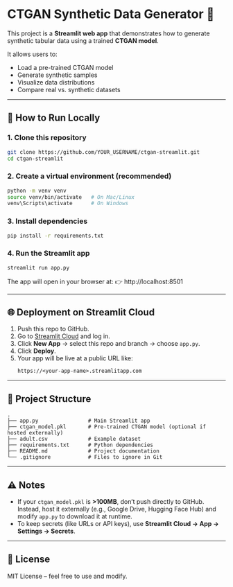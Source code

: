 # CTGAN Synthetic Data Generator 🎲

This project is a **Streamlit web app** that demonstrates how to generate synthetic tabular data using a trained **CTGAN model**.  

It allows users to:
- Load a pre-trained CTGAN model
- Generate synthetic samples
- Visualize data distributions
- Compare real vs. synthetic datasets

---

## 🚀 How to Run Locally

### 1. Clone this repository
```bash
git clone https://github.com/YOUR_USERNAME/ctgan-streamlit.git
cd ctgan-streamlit
```

### 2. Create a virtual environment (recommended)
```bash
python -m venv venv
source venv/bin/activate   # On Mac/Linux
venv\Scripts\activate      # On Windows
```

### 3. Install dependencies
```bash
pip install -r requirements.txt
```

### 4. Run the Streamlit app
```bash
streamlit run app.py
```

The app will open in your browser at:
👉 http://localhost:8501

---

## 🌐 Deployment on Streamlit Cloud
1. Push this repo to GitHub.  
2. Go to [Streamlit Cloud](https://streamlit.io/cloud) and log in.  
3. Click **New App** → select this repo and branch → choose `app.py`.  
4. Click **Deploy**.  
5. Your app will be live at a public URL like:
   ```
   https://<your-app-name>.streamlitapp.com
   ```

---

## 📂 Project Structure
```
.
├── app.py                # Main Streamlit app
├── ctgan_model.pkl       # Pre-trained CTGAN model (optional if hosted externally)
├── adult.csv             # Example dataset
├── requirements.txt      # Python dependencies
├── README.md             # Project documentation
└── .gitignore            # Files to ignore in Git
```

---

## ⚠️ Notes
- If your `ctgan_model.pkl` is **>100MB**, don’t push directly to GitHub.  
  Instead, host it externally (e.g., Google Drive, Hugging Face Hub) and modify `app.py` to download it at runtime.  
- To keep secrets (like URLs or API keys), use **Streamlit Cloud → App → Settings → Secrets**.  

---

## 📜 License
MIT License – feel free to use and modify.
